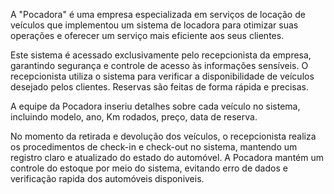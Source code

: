 A "Pocadora" é uma empresa especializada em serviços de locação de veículos que implementou um sistema de locadora para otimizar suas operações e oferecer um serviço mais eficiente aos seus clientes.

Este sistema é acessado exclusivamente pelo recepcionista da empresa, garantindo segurança e controle de acesso às informações sensíveis.
O recepcionista utiliza o sistema para verificar a disponibilidade de veículos desejado pelos clientes. Reservas são feitas de forma rápida e precisas.

A equipe da Pocadora inseriu detalhes  sobre cada veículo no sistema, incluindo modelo, ano, Km rodados, preço, data de reserva.

No momento da retirada e devolução dos veículos, o recepcionista realiza os procedimentos de check-in e check-out no sistema, mantendo um registro claro e atualizado do estado do automóvel.
A Pocadora mantém um controle do estoque por meio do sistema, evitando erro de dados e verificação rapida dos automóveis disponiveis. 
